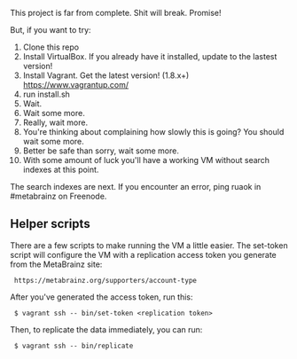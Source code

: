 This project is far from complete. Shit will break. Promise!

But, if you want to try:

1. Clone this repo
2. Install VirtualBox. If you already have it installed, update to the lastest version!
3. Install Vagrant. Get the latest version! (1.8.x+) https://www.vagrantup.com/
4. run install.sh
5. Wait.
6. Wait some more.
7. Really, wait more.
8. You're thinking about complaining how slowly this is going? You should wait some more.
9. Better be safe than sorry, wait some more.
10. With some amount of luck you'll have a working VM without search indexes at this point.

The search indexes are next. If you encounter an error, ping ruaok in #metabrainz on Freenode.


## Helper scripts

There are a few scripts to make running the VM a little easier. The set-token script will
configure the VM with a replication access token you generate from the MetaBrainz site:

     https://metabrainz.org/supporters/account-type

After you've generated the access token, run this:

     $ vagrant ssh -- bin/set-token <replication token>

Then, to replicate the data immediately, you can run:

     $ vagrant ssh -- bin/replicate
